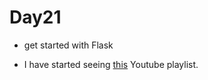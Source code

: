 # Day21

- get started with Flask 

- I have started seeing [this](https://www.youtube.com/playlist?list=PL-osiE80TeTs4UjLw5MM6OjgkjFeUxCYH) Youtube playlist.